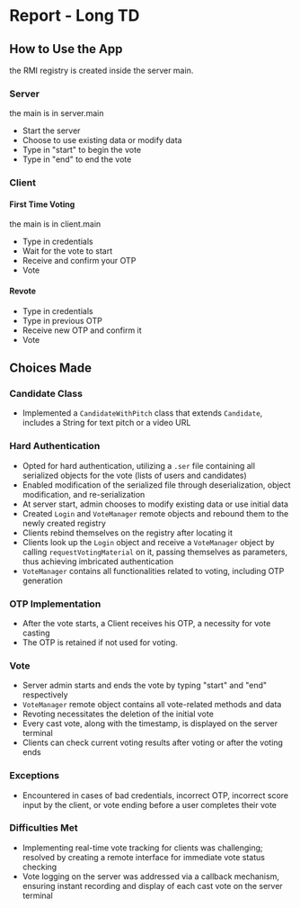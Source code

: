 # Report - Long TD

## How to Use the App
the RMI registry is created inside the server main.
### Server
the main is in server.main
- Start the server
- Choose to use existing data or modify data
- Type in "start" to begin the vote
- Type in "end" to end the vote

### Client
#### First Time Voting
the main is in client.main
- Type in credentials
- Wait for the vote to start
- Receive and confirm your OTP
- Vote

#### Revote
- Type in credentials
- Type in previous OTP
- Receive new OTP and confirm it
- Vote

## Choices Made

### Candidate Class
- Implemented a `CandidateWithPitch` class that extends `Candidate`, includes a String for text pitch or a video URL

### Hard Authentication
- Opted for hard authentication, utilizing a `.ser` file containing all serialized objects for the vote (lists of users and candidates)
- Enabled modification of the serialized file through deserialization, object modification, and re-serialization
- At server start, admin chooses to modify existing data or use initial data
- Created `Login` and `VoteManager` remote objects and rebound them to the newly created registry
- Clients rebind themselves on the registry after locating it
- Clients look up the `Login` object and receive a `VoteManager` object by calling `requestVotingMaterial` on it, passing themselves as parameters, thus achieving imbricated authentication
- `VoteManager` contains all functionalities related to voting, including OTP generation

### OTP Implementation
- After the vote starts, a Client receives his OTP, a necessity for vote casting
- The OTP is retained if not used for voting.

### Vote
- Server admin starts and ends the vote by typing "start" and "end" respectively
- `VoteManager` remote object contains all vote-related methods and data
- Revoting necessitates the deletion of the initial vote
- Every cast vote, along with the timestamp, is displayed on the server terminal
- Clients can check current voting results after voting or after the voting ends

### Exceptions
- Encountered in cases of bad credentials, incorrect OTP, incorrect score input by the client, or vote ending before a user completes their vote

### Difficulties Met
- Implementing real-time vote tracking for clients was challenging; resolved by creating a remote interface for immediate vote status checking
- Vote logging on the server was addressed via a callback mechanism, ensuring instant recording and display of each cast vote on the server terminal

